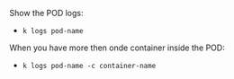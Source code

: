 
Show the POD logs:
- `k logs pod-name`

When you have more then onde container inside the POD:
- `k logs pod-name -c container-name`
